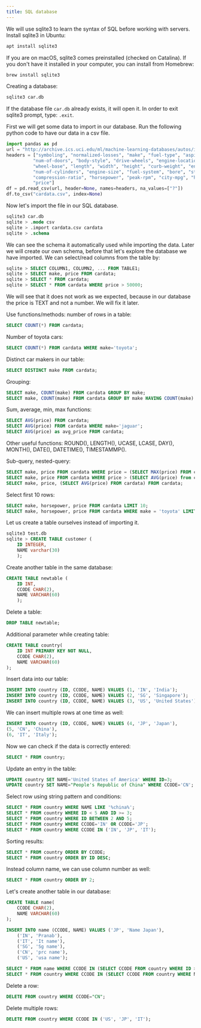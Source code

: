 ```yaml
---
title: SQL database
---
```

We will use sqlite3 to learn the syntax of SQL before working with servers.
Install sqlite3 in Ubuntu:
```bash
apt install sqlite3
```

If you are on macOS, sqlite3 comes preinstalled (checked on Catalina). If you
don't have it installed in your computer, you can install from Homebrew:
```bash
brew install sqlite3
```

Creating a database:
```bash
sqlite3 car.db
```

If the database file `car.db` already exists, it will open it. In order to exit
sqlite3 prompt, type: `.exit`.

First we will get some data to import in our database. Run the following python
code to have our data in a csv file.
```python
import pandas as pd
url = "http://archive.ics.uci.edu/ml/machine-learning-databases/autos/imports-85.data"
headers = ["symboling", "normalized-losses", "make", "fuel-type", "aspiration",\
          "num-of-doors", "body-style", "drive-wheels", "engine-location",\
          "wheel-base", "length", "width", "height", "curb-weight", "engine-type",\
          "num-of-cylinders", "engine-size", "fuel-system", "bore", "stroke",\
          "compression-ratio", "horsepower", "peak-rpm", "city-mpg", "highway-mpg",\
          "price"]
df = pd.read_csv(url, header=None, names=headers, na_values=["?"])
df.to_csv("cardata.csv", index=None)
```

Now let's import the file in our SQL database.
```sql
sqlite3 car.db
sqlite > .mode csv
sqlite > .import cardata.csv cardata
sqlite > .schema
```
We can see the schema it automatically used while importing the data. Later we will create our own schema, before that let's explore the database we have imported. We can select/read columns from the table by:
```sql
sqlite > SELECT COLUMN1, COLUMN2, ... FROM TABLE1;
sqlite > SELECT make, price FROM cardata;
sqlite > SELECT * FROM cardata;
sqlite > SELECT * FROM cardata WHERE price > 50000;
```

We will see that it does not work as we expected, because in our database the price is TEXT and not a number. We will fix it later.

Use functions/methods: number of rows in a table:
```sql
SELECT COUNT(*) FROM cardata;
```

Number of toyota cars:
```sql
SELECT COUNT(*) FROM cardata WHERE make='toyota';
```

Distinct car makers in our table:
```sql
SELECT DISTINCT make FROM cardata;
```

Grouping:
```sql
SELECT make, COUNT(make) FROM cardata GROUP BY make;
SELECT make, COUNT(make) FROM cardata GROUP BY make HAVING COUNT(make) > 10;
```

Sum, average, min, max functions:
```sql
SELECT AVG(price) FROM cardata;
SELECT AVG(price) FROM cardata WHERE make='jaguar';
SELECT AVG(price) as avg_price FROM cardata;
```

Other useful functions: ROUND(), LENGTH(), UCASE, LCASE, DAY(), MONTH(), DATE(), DATETIME(), TIMESTAMMP().

Sub-query, nested-query:
```sql
SELECT make, price FROM cardata WHERE price = (SELECT MAX(price) FROM cardata);
SELECT make, price FROM cardata WHERE price > (SELECT AVG(price) from cardata);
SELECT make, price, (SELECT AVG(price) FROM cardata) FROM cardata;
```

Select first 10 rows:
```sql
SELECT make, horsepower, price FROM cardata LIMIT 10;
SELECT make, horsepower, price FROM cardata WHERE make = 'toyota' LIMIT 5;
```

Let us create a table ourselves instead of importing it.
```sql
sqlite3 test.db
sqlite > CREATE TABLE customer (
	ID INTEGER,
	NAME varchar(30)
	);
```

Create another table in the same database:
```sql
CREATE TABLE newtable (
	ID INT,
	CCODE CHAR(2),
	NAME VARCHAR(60)
	);
```

Delete a table:
```sql
DROP TABLE newtable;
```

Additional parameter while creating table:
```sql
CREATE TABLE country(
	ID INT PRIMARY KEY NOT NULL,
	CCODE CHAR(2),
	NAME VARCHAR(60)
);
```

Insert data into our table:
```sql
INSERT INTO country (ID, CCODE, NAME) VALUES (1, 'IN', 'India');
INSERT INTO country (ID, CCODE, NAME) VALUES (2, 'SG', 'Singapore');
INSERT INTO country (ID, CCODE, NAME) VALUES (3, 'US', 'United States');
```

We can insert multiple rows at one time as well:
```sql
INSERT INTO country (ID, CCODE, NAME) VALUES (4, 'JP', 'Japan'),
(5, 'CN', 'China'),
(6, 'IT', 'Italy');
```

Now we can check if the data is correctly entered:
```sql
SELECT * FROM country;
```

Update an entry in the table:
```sql
UPDATE country SET NAME='United States of America' WHERE ID=3;
UPDATE country SET NAME="People's Republic of China" WHERE CCODE='CN';
```

Select row using string pattern and conditions:
```sql
SELECT * FROM country WHERE NAME LIKE '%china%';
SELECT * FROM country WHERE ID < 5 AND ID >= 3;
SELECT * FROM country WHERE ID BETWEEN 2 AND 5;
SELECT * FROM country WHERE CCODE='IN' OR CCODE='JP';
SELECT * FROM country WHERE CCODE IN ('IN', 'JP', 'IT');
```

Sorting results:
```sql
SELECT * FROM country ORDER BY CCODE;
SELECT * FROM country ORDER BY ID DESC;
```

Instead column name, we can use column number as well:
```sql
SELECT * FROM country ORDER BY 2;
```

Let's create another table in our database:
```sql
CREATE TABLE name(
	CCODE CHAR(2),
	NAME VARCHAR(60)
);

INSERT INTO name (CCODE, NAME) VALUES ('JP', 'Name Japan'),
	('IN', 'Pranab'),
	('IT', 'It name'),
	('SG', 'Sg name'),
	('CN', 'prc name'),
	('US', 'usa name');

SELECT * FROM name WHERE CCODE IN (SELECT CCODE FROM country WHERE ID > 4);
SELECT * FROM country WHERE CCODE IN (SELECT CCODE FROM country WHERE NAME='Italy');
```

Delete a row:
```sql
DELETE FROM country WHERE CCODE="CN";
```

Delete multiple rows:
```sql
DELETE FROM country WHERE CCODE IN ('US', 'JP', 'IT');
```
